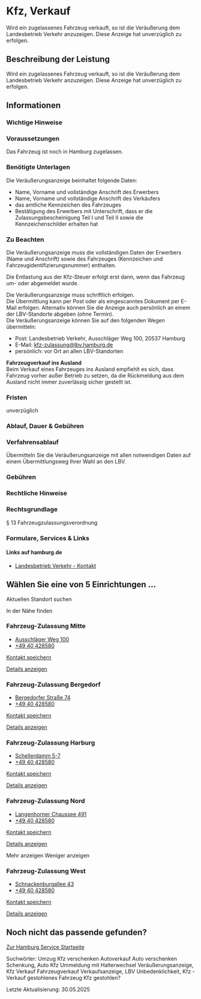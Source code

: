 




Kfz, Verkauf
============

Wird ein zugelassenes Fahrzeug verkauft, so ist die Veräußerung dem Landesbetrieb Verkehr anzuzeigen. Diese Anzeige hat unverzüglich zu erfolgen.

Beschreibung der Leistung
-------------------------

Wird ein zugelassenes Fahrzeug verkauft, so ist die Veräußerung dem Landesbetrieb Verkehr anzuzeigen. Diese Anzeige hat unverzüglich zu erfolgen.

Informationen
-------------

### Wichtige Hinweise

### Voraussetzungen

Das Fahrzeug ist noch in Hamburg zugelassen.

### Benötigte Unterlagen

Die Veräußerungsanzeige beinhaltet folgende Daten:

* Name, Vorname und vollständige Anschrift des Erwerbers
* Name, Vorname und vollständige Anschrift des Verkäufers
* das amtliche Kennzeichen des Fahrzeuges
* Bestätigung des Erwerbers mit Unterschrift, dass er die Zulassungsbescheinigung Teil I und Teil II sowie die Kennzeichenschilder erhalten hat

### Zu Beachten

Die Veräußerungsanzeige muss die vollständigen Daten der Erwerbers (Name und Anschrift) sowie des Fahrzeuges (Kennzeichen und Fahrzeugidentifizierungsnummer) enthalten.

Die Entlastung aus der Kfz-Steuer erfolgt erst dann, wenn das Fahrzeug um- oder abgemeldet wurde.  
  
Die Veräußerungsanzeige muss schriftlich erfolgen.  
Die Übermittlung kann per Post oder als eingescanntes Dokument per E-Mail erfolgen. Alternativ können Sie die Anzeige auch persönlich an einem der LBV-Standorte abgeben (ohne Termin).  
Die Veräußerungsanzeige können Sie auf den folgenden Wegen übermitteln:

* Post: Landesbetrieb Verkehr, Ausschläger Weg 100, 20537 Hamburg
* E-Mail: kfz-zulassung@lbv.hamburg.de
* persönlich: vor Ort an allen LBV-Standorten

**Fahrzeugverkauf ins Ausland**   
Beim Verkauf eines Fahrzeuges ins Ausland empfiehlt es sich, dass Fahrzeug vorher außer Betrieb zu setzen, da die Rückmeldung aus dem Ausland nicht immer zuverlässig sicher gestellt ist.

### Fristen

unverzüglich

### Ablauf, Dauer & Gebühren

### Verfahrensablauf

Übermitteln Sie die Veräußerungsanzeige mit allen notwendigen Daten auf einem Übermittlungsweg Ihrer Wahl an den LBV.

### Gebühren

### Rechtliche Hinweise

### Rechtsgrundlage

§ 13 Fahrzeugzulassungsverordnung

### Formulare, Services & Links

#### Links auf hamburg.de

* [Landesbetrieb Verkehr - Kontakt](https://www.hamburg.de/verkehr/lbv/kontakt)

Wählen Sie eine von 5 Einrichtungen ...
---------------------------------------

Aktuellen Standort suchen

In der Nähe finden

### Fahrzeug-Zulassung Mitte

* [Ausschläger Weg 100](#)
* [+49 40 428580](tel:+4940428580 "+49 40 428580")

[Kontakt speichern](//iason.hamburg.de/befi/info/vcard/111188644/ "Kontakt speichern") 

[Details anzeigen](/service/info/111188644/)

### Fahrzeug-Zulassung Bergedorf

* [Bergedorfer Straße 74](#)
* [+49 40 428580](tel:+4940428580 "+49 40 428580")

[Kontakt speichern](//iason.hamburg.de/befi/info/vcard/111188652/ "Kontakt speichern") 

[Details anzeigen](/service/info/111188652/)

### Fahrzeug-Zulassung Harburg

* [Schellerdamm 5-7](#)
* [+49 40 428580](tel:+4940428580 "+49 40 428580")

[Kontakt speichern](//iason.hamburg.de/befi/info/vcard/111188646/ "Kontakt speichern") 

[Details anzeigen](/service/info/111188646/)

### Fahrzeug-Zulassung Nord

* [Langenhorner Chaussee 491](#)
* [+49 40 428580](tel:+4940428580 "+49 40 428580")

[Kontakt speichern](//iason.hamburg.de/befi/info/vcard/111188650/ "Kontakt speichern") 

[Details anzeigen](/service/info/111188650/)

Mehr anzeigen Weniger anzeigen

### Fahrzeug-Zulassung West

* [Schnackenburgallee 43](#)
* [+49 40 428580](tel:+4940428580 "+49 40 428580")

[Kontakt speichern](//iason.hamburg.de/befi/info/vcard/111188648/ "Kontakt speichern") 

[Details anzeigen](/service/info/111188648/)

Noch nicht das passende gefunden?
---------------------------------

 [Zur Hamburg Service Startseite](/service/)

Suchwörter: Umzug Kfz verschenken Autoverkauf Auto verschenken Schenkung, Auto Kfz Ummeldung mit Halterwechsel Veräußerungsanzeige, Kfz Verkauf Fahrzeugverkauf Verkaufsanzeige, LBV Unbedenklichkeit, Kfz - Verkauf gestohlenes Fahrzeug Kfz gestohlen?

Letzte Aktualisierung: 30.05.2025

